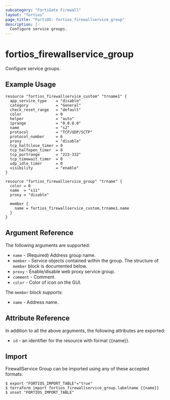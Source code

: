 ```yaml
---
subcategory: "FortiGate Firewall"
layout: "fortios"
page_title: "FortiOS: fortios_firewallservice_group"
description: |-
  Configure service groups.
---
```


# fortios_firewallservice_group
Configure service groups.

## Example Usage

```hcl
resource "fortios_firewallservice_custom" "trname1" {
  app_service_type    = "disable"
  category            = "General"
  check_reset_range   = "default"
  color               = 0
  helper              = "auto"
  iprange             = "0.0.0.0"
  name                = "s2"
  protocol            = "TCP/UDP/SCTP"
  protocol_number     = 6
  proxy               = "disable"
  tcp_halfclose_timer = 0
  tcp_halfopen_timer  = 0
  tcp_portrange       = "223-332"
  tcp_timewait_timer  = 0
  udp_idle_timer      = 0
  visibility          = "enable"
}

resource "fortios_firewallservice_group" "trname" {
  color = 0
  name  = "s11"
  proxy = "disable"

  member {
    name = fortios_firewallservice_custom.trname1.name
  }
}
```

## Argument Reference

The following arguments are supported:

* `name` - (Required) Address group name.
* `member` - Service objects contained within the group. The structure of `member` block is documented below.
* `proxy` - Enable/disable web proxy service group.
* `comment` - Comment.
* `color` - Color of icon on the GUI.

The `member` block supports:

* `name` - Address name.


## Attribute Reference

In addition to all the above arguments, the following attributes are exported:
* `id` - an identifier for the resource with format {{name}}.

## Import

FirewallService Group can be imported using any of these accepted formats:
```
$ export "FORTIOS_IMPORT_TABLE"="true"
$ terraform import fortios_firewallservice_group.labelname {{name}}
$ unset "FORTIOS_IMPORT_TABLE"
```
